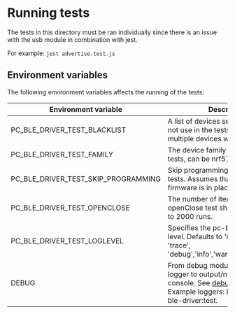# Running tests
The tests in this directory must be ran individually since there is an issue with the usb module in combination with jest.

For example:
`jest advertise.test.js`

## Environment variables
The following environment variables affects the running of the tests:

  
| Environment variable          | Description                                                                      |
| ------------------------------| ---------------------------------------------------------------------------------|
PC_BLE_DRIVER_TEST_BLACKLIST    | A list of devices serial numbers to not use in the tests. Separate multiple devices with comma. | 
PC_BLE_DRIVER_TEST_FAMILY       | The device family to use for the tests, can be nrf51 or nrf52.                   |
PC_BLE_DRIVER_TEST_SKIP_PROGRAMMING | Skip programming of devices in tests. Assumes that correct firmware is in place. |
PC_BLE_DRIVER_TEST_OPENCLOSE    | The number of iterations the openClose test shall run. It defaults to 2000 runs. |
PC_BLE_DRIVER_TEST_LOGLEVEL     | Specifies the pc-ble-driver log level. Defaults to 'info'. Can be 'trace', 'debug','info','warning','error','fatal'.|
DEBUG                           | From debug module. Specifies logger to output/not output on console. See [debug](https://www.npmjs.com/package/debug) for more details. Example loggers: ble-driver:log, ble-driver:test.| 
